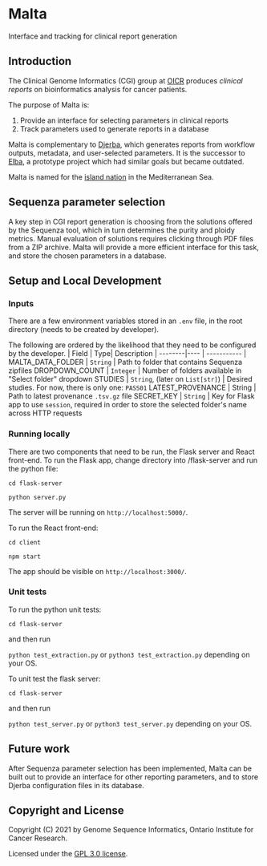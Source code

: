 # Malta

Interface and tracking for clinical report generation

## Introduction

The Clinical Genome Informatics (CGI) group at [OICR](https://oicr.on.ca) produces _clinical reports_ on bioinformatics analysis for cancer patients.

The purpose of Malta is:

1. Provide an interface for selecting parameters in clinical reports
2. Track parameters used to generate reports in a database

Malta is complementary to [Djerba](https://github.com/oicr-gsi/djerba), which generates reports from workflow outputs, metadata, and user-selected parameters. It is the successor to [Elba](https://github.com/oicr-gsi/elba), a prototype project which had similar goals but became outdated.

Malta is named for the [island nation](https://en.wikipedia.org/wiki/Malta) in the Mediterranean Sea.

## Sequenza parameter selection

A key step in CGI report generation is choosing from the solutions offered by the Sequenza tool, which in turn determines the purity and ploidy metrics. Manual evaluation of solutions requires clicking through PDF files from a ZIP archive. Malta will provide a more efficient interface for this task, and store the chosen parameters in a database.

## Setup and Local Development

### Inputs

There are a few environment variables stored in an `.env` file, in the root directory (needs to be created by developer).

The following are ordered by the likelihood that they need to be configured by the developer.
| Field | Type| Description |
--------|---- | ----------- |
MALTA_DATA_FOLDER | `String` | Path to folder that contains Sequenza zipfiles
DROPDOWN_COUNT | `Integer` | Number of folders available in "Select folder" dropdown
STUDIES | `String`, (later on `List[str]`) | Desired studies. For now, there is only one: `PASS01`
LATEST_PROVENANCE | String | Path to latest provenance `.tsv.gz` file
SECRET_KEY | `String` | Key for Flask app to use `session`, required in order to store the selected folder's name across HTTP requests

### Running locally

There are two components that need to be run, the Flask server and React front-end. To run the Flask app, change directory into /flask-server and run the python file:

`cd flask-server`

`python server.py`

The server will be running on `http://localhost:5000/`.

To run the React front-end:

`cd client`

`npm start`

The app should be visible on `http://localhost:3000/`.

### Unit tests

To run the python unit tests:

`cd flask-server`

and then run

`python test_extraction.py` or `python3 test_extraction.py` depending on your OS.

To unit test the flask server:

`cd flask-server`

and then run

`python test_server.py` or `python3 test_server.py` depending on your OS.

## Future work

After Sequenza parameter selection has been implemented, Malta can be built out to provide an interface for other reporting parameters, and to store Djerba configuration files in its database.

## Copyright and License

Copyright (C) 2021 by Genome Sequence Informatics, Ontario Institute for Cancer Research.

Licensed under the [GPL 3.0 license](https://www.gnu.org/licenses/gpl-3.0.en.html).
